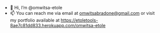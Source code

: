 - 👋 Hi, I’m @omwitsa-etole
- 📫 You can reach me via email at omwitsabradone@gmail.com or visit my portfolio available at https://etoletools-8ae7c81dd833.herokuapp.com/omwitsa-etole

<!---
omwitsa-etole/omwitsa-etole is a ✨ special ✨ repository because its `README.md` (this file) appears on your GitHub profile.
You can click the Preview link to take a look at your changes.
--->
